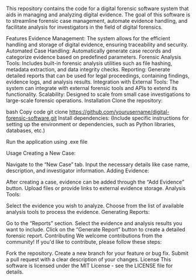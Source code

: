 This repository contains the code for a digital forensic software system that aids in managing and analyzing digital evidence. The goal of this software is to streamline forensic case management, automate evidence handling, and facilitate analysis for investigators in the field of digital forensics.

Features
Evidence Management: The system allows for the efficient handling and storage of digital evidence, ensuring traceability and security.
Automated Case Handling: Automatically generate case records and categorize evidence based on predefined parameters.
Forensic Analysis Tools: Includes built-in forensic analysis utilities such as file hashing, metadata extraction, and data integrity checks.
Reporting: Generate detailed reports that can be used for legal proceedings, containing findings, evidence logs, and analysis results.
Integration with External Tools: The system can integrate with external forensic tools and APIs to extend its functionality.
Scalability: Designed to scale from small case investigations to large-scale forensic operations.
Installation
Clone the repository:

bash
Copy code
git clone https://github.com/yourusername/digital-forensic-software.git
Install dependencies: (Include specific instructions for setting up the environment or dependencies, such as Python libraries, databases, etc.)

Run the application using .exe file

Usage
Creating a New Case:

Navigate to the “New Case” tab.
Input the necessary details like case name, description, and investigator information.
Adding Evidence:

After creating a case, evidence can be added through the “Add Evidence” button.
Upload files or provide links to external evidence storage.
Analysis Tools:

Select the evidence you wish to analyze.
Choose from the list of available analysis tools to process the evidence.
Generating Reports:

Go to the “Reports” section.
Select the evidence and analysis results you want to include.
Click on the “Generate Report” button to create a detailed forensic report.
Contributing
We welcome contributions from the community! If you'd like to contribute, please follow these steps:

Fork the repository.
Create a new branch for your feature or bug fix.
Submit a pull request with a clear description of your changes.
License
This software is licensed under the MIT License - see the LICENSE file for details.
